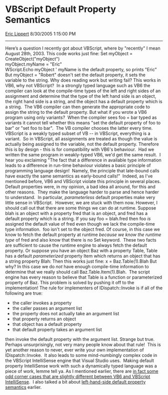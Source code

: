 <div id="page">

# VBScript Default Property Semantics

[Eric Lippert](https://social.msdn.microsoft.com/profile/Eric%20Lippert) 8/30/2005 1:15:00 PM

-----

<div id="content">

Here’s a question I recently got about VBScript, where by "recently" I mean August 28th, 2003. This code works just fine: Set myObject = CreateObject("myObject")  
myObject.myName = "Eric"  
WScript.Echo myObject ' myName is the default property, so prints "Eric" But myObject = "Robert" doesn't set the default property, it sets the variable to the string. Why does reading work but writing fail? This works in VB6, why not VBScript?  In a strongly typed language such as VB6 the compiler can look at the compile-time types of the left and right sides of an assignment and determine that the type of the left hand side is an object, the right hand side is a string, and the object has a default property which is a string.  The VB6 compiler can then generate the appropriate code to assign the string to the default property. But what if you wrote a VB6 program using only variants?  When the compiler sees foo = bar typed as variants it cannot tell whether this means "set the default property of foo to bar" or "set foo to bar".  The VB compiler chooses the latter every time. VBScript is a weakly typed subset of VB -- in VBScript, everything is a variant.  So in VBScript, all assignments are treated as though the value is actually being assigned to the variable, not the default property. Therefore this is by design - this is for compatibility with VB6's behaviour.  Had we written the same program in weakly-typed VB6, we'd get the same result.  I hear you exclaiming "The fact that a difference in available type information leads to a difference in run-time behaviour violates a basic principle of programming language design\!  Namely, the principle that late-bound calls have exactly the same semantics as early-bound calls\!"  Indeed, as I've mentioned before, VB6 and VBScript violate this principle in several places.  Default properties were, in my opinion, a bad idea all around, for this and other reasons.  They make the language harder to parse and hence harder to understand.  In particular, *parameterless* default properties make very little sense in VBScript.  However, we are stuck with them now. However, I should call out that there are some things we can do at runtime. Suppose blah is an object with a property fred that is an object, and fred has a default property which is a string. If you say foo = blah.fred then foo *is* assigned the default value of fred even though we lack the compile-time type information.  foo isn't set to the object fred. Of course, in this case we know to fetch the default property at runtime *because we know the runtime type* of fred and also know that there is no Set keyword.  These two facts are sufficient to cause the runtime engine to always fetch the default property. Or suppose you have an object Baz with a property Table, Table has a default *parameterized* property Item which returns an object that has a string property Blah: Then this works just fine: x = Baz.Table(1).Blah But why? In this case we do *not* have enough compile-time information to determine that we really should call Baz.Table.Item(1).Blah.  The script engine has every reason to believe that Table is a function or parameterized property of Baz. This problem is solved by pushing it off to the implementation\! The rule for implementers of IDispatch::Invoke is if all of the following are true:

  - the caller invokes a property
  - the caller passes an argument list
  - the property does not actually take an argument list
  - that property returns an object
  - that object has a default property
  - that default property takes an argument list

then invoke the default property with the argument list. Strange but true. Perhaps unsurprisingly, not very many people know about that rule\!  This is yet another reason to never, ever write your own implementation of IDispatch::Invoke.  It also leads to some mind-numbingly complex code in the VBScript IntelliSense engine that Visual Studio uses.  Making default property IntelliSense work with such a dynamically typed language was a piece of work, lemme tell ya. As I mentioned earlier, there are [in fact some odd corner cases that are slightly different between VB6 and VBScript IntelliSense](http://blogs.msdn.com/ericlippert/archive/2004/05/04/125893.aspx).  I also talked a bit about [left-hand-side default property semantics](http://blogs.msdn.com/ericlippert/archive/2004/05/04/125837.aspx) earlier.

</div>

</div>

